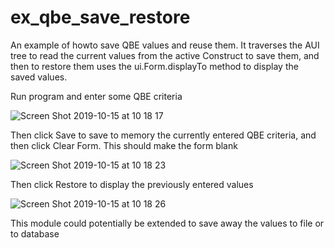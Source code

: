 # ex_qbe_save_restore
An example of howto save QBE values and reuse them.  It traverses the AUI tree to read the current values from the active Construct to save them, and then to restore them uses the ui.Form.displayTo method to display the saved values.  

Run program and enter some QBE criteria

![Screen Shot 2019-10-15 at 10 18 17](https://user-images.githubusercontent.com/13615993/66784146-1caec900-ef36-11e9-8ab5-cb4a4ccac1aa.png)

Then click Save to save to memory the currently entered QBE criteria, and then click Clear Form.  This should make the form blank

![Screen Shot 2019-10-15 at 10 18 23](https://user-images.githubusercontent.com/13615993/66784155-20425000-ef36-11e9-8869-f753bacf2b82.png)

Then click Restore to display the previously entered values

![Screen Shot 2019-10-15 at 10 18 26](https://user-images.githubusercontent.com/13615993/66784157-259f9a80-ef36-11e9-90f0-a17bfcc67c4e.png)

This module could potentially be extended to save away the values to file or to database
